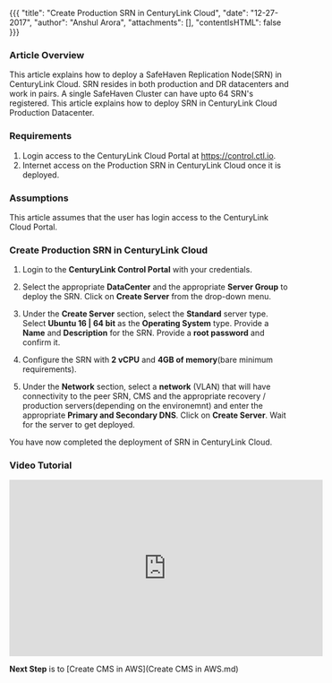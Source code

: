 {{{
  "title": "Create Production SRN in CenturyLink Cloud",
  "date": "12-27-2017",
  "author": "Anshul Arora",
  "attachments": [],
  "contentIsHTML": false
}}}

### Article Overview
This article explains how to deploy a SafeHaven Replication Node(SRN) in CenturyLink Cloud.
SRN resides in both production and DR datacenters and work in pairs. A single SafeHaven Cluster can have upto 64 SRN's registered. This article explains how to deploy SRN in CenturyLink Cloud Production Datacenter.

### Requirements
1. Login access to the CenturyLink Cloud Portal at https://control.ctl.io.
2. Internet access on the Production SRN in CenturyLink Cloud once it is deployed.

### Assumptions
This article assumes that the user has login access to the CenturyLink Cloud Portal.

### Create Production SRN in CenturyLink Cloud
1. Login to the **CenturyLink Control Portal** with your credentials.

2. Select the appropriate **DataCenter** and the appropriate **Server Group** to deploy the SRN. Click on **Create Server** from the drop-down menu.

3. Under the **Create Server** section, select the **Standard** server type. Select **Ubuntu 16 | 64 bit** as the **Operating System** type. Provide a **Name** and **Description** for the SRN. Provide a **root password** and confirm it.

4. Configure the SRN with **2 vCPU** and **4GB of memory**(bare minimum requirements).

5. Under the **Network** section, select a **network** (VLAN) that will have connectivity to the peer SRN, CMS and the appropriate recovery / production servers(depending on the environemnt) and enter the appropriate **Primary and Secondary DNS**. Click on **Create Server**. Wait for the server to get deployed.

You have now completed the deployment of SRN in CenturyLink Cloud.

### Video Tutorial
<p>
<iframe width="560" height="315" src="https://www.youtube.com/embed/GN8EhOBatIE" frameborder="0" gesture="media" allow="encrypted-media" allowfullscreen></iframe>
</p>

**Next Step** is to [Create CMS in AWS](Create CMS in AWS.md)
